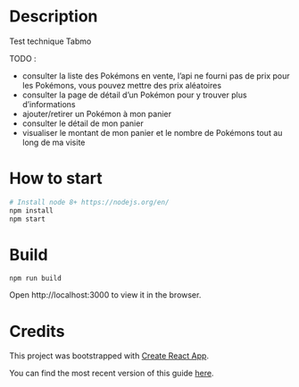 # Description

Test technique Tabmo

TODO :

- consulter la liste des Pokémons en vente, l’api ne fourni pas de prix pour les Pokémons, vous pouvez mettre des prix aléatoires
- consulter la page de détail d’un Pokémon pour y trouver plus d’informations
- ajouter/retirer un Pokémon à mon panier
- consulter le détail de mon panier
- visualiser le montant de mon panier et le nombre de Pokémons tout au long de ma visite

# How to start

```bash
# Install node 8+ https://nodejs.org/en/
npm install
npm start
```

# Build

```
npm run build
```

Open http://localhost:3000 to view it in the browser.

# Credits

This project was bootstrapped with [Create React App](https://github.com/facebookincubator/create-react-app).

You can find the most recent version of this guide [here](https://github.com/facebookincubator/create-react-app/blob/master/packages/react-scripts/template/README.md).
